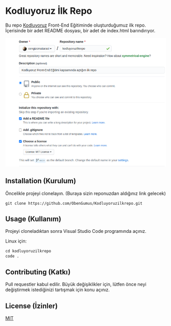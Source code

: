 # Kodluyoruz İlk Repo

Bu repo [Kodluyoruz](https://kodluyoruz.org) Front-End Eğitiminde oluşturduğumuz ilk repo. İçerisinde bir adet README dosyası, bir adet de index.html barındırıyor.

![Lorem picsum Görsel](https://raw.githubusercontent.com/Kodluyoruz/taskforce/main/git/odev1/figures/github.png)

## Installation (Kurulum)

Öncelikle projeyi clonelayın. (Buraya sizin reponuzdan aldığınız link gelecek)

````
git clone https://github.com/ObenGumus/Kodluyoruzilkrepo.git
````

## Usage (Kullanım)

Projeyi cloneladıktan sonra Visual Studio Code programında açınız.

Linux için:

````
cd kodluyoruzilkrepo
code .
````

## Contributing (Katkı)

Pull requestler kabul edilir. Büyük değişiklikler için, lütfen önce neyi değiştirmek istediğinizi tartışmak için konu açınız.

## License (İzinler)

[MIT](https://choosealicense.com/licenses/mit/)